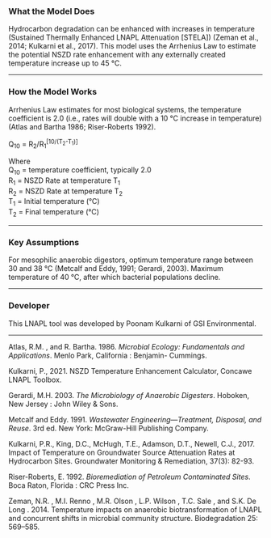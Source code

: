 <h3> What the Model Does </h3>   

Hydrocarbon degradation can be enhanced with increases in temperature (Sustained Thermally Enhanced LNAPL Attenuation [STELA]) (Zeman et al., 2014; Kulkarni et al., 2017). This model uses the Arrhenius Law to estimate the potential NSZD rate enhancement with any externally created temperature increase up to 45 °C. 

<hr class="featurette-divider">

<h3> How the Model Works </h3>

Arrhenius Law estimates for most biological systems, the temperature coefficient is 2.0 (i.e., rates will double with a 10 °C increase in temperature) (Atlas and Bartha 1986; Riser-Roberts 1992). 

Q<sub>10</sub> = R<sub>2</sub>/R<sub>1</sub><sup>[10/(T<sub>2</sub>-T<sub>1</sub>)]</sup>
    
Where<br>
Q<sub>10</sub> = temperature coefficient, typically 2.0<br>
R<sub>1</sub> = NSZD Rate at temperature T<sub>1</sub><br>
R<sub>2</sub> = NSZD Rate at temperature T<sub>2</sub><br> 
T<sub>1</sub> = Initial temperature (°C)<br> 
T<sub>2</sub> = Final temperature (°C)<br>

<hr class="featurette-divider">

<h3> Key Assumptions </h3>  

For mesophilic anaerobic digestors, optimum temperature range between 30 and 38 °C (Metcalf and Eddy, 1991; Gerardi, 2003). Maximum temperature of 40 °C, after which bacterial populations decline.   

<hr class="featurette-divider">

<h3> Developer </h3>  

This LNAPL tool was developed by Poonam Kulkarni of GSI Environmental.

<hr class="featurette-divider">

Atlas, R.M. , and R. Bartha. 1986. <em>Microbial Ecology: Fundamentals and Applications</em>. Menlo Park, California : Benjamin- Cummings.

Kulkarni, P., 2021.  NSZD Temperature Enhancement Calculator, Concawe LNAPL Toolbox.

<p>Gerardi, M.H. 2003. <em>The Microbiology of Anaerobic Digesters</em>. Hoboken, New Jersey : John Wiley & Sons. </p>

<p>Metcalf and Eddy. 1991. <em>Wastewater Engineering—Treatment, Disposal, and Reuse</em>. 3rd ed. New York: McGraw-Hill Publishing Company.</p> 

<p>Kulkarni, P.R., King, D.C., McHugh, T.E., Adamson, D.T., Newell, C.J., 2017. Impact of Temperature on Groundwater Source Attenuation Rates at Hydrocarbon Sites. Groundwater Monitoring & Remediation, 37(3): 82-93.</p>

<p>Riser-Roberts, E. 1992. <em>Bioremediation of Petroleum Contaminated Sites</em>. Boca Raton, Florida : CRC Press Inc.</p>

<p>Zeman, N.R. , M.I. Renno , M.R. Olson , L.P. Wilson , T.C. Sale , and S.K. De Long . 2014. Temperature impacts on anaerobic biotransformation of LNAPL and concurrent shifts in microbial community structure. Biodegradation 25: 569–585.</p>

